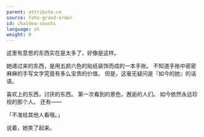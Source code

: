 ```yaml
---
parent: attribute.ce
source: fate-grand-order
id: chaldea-soushi
language: zh
weight: 0
---
```


这里有意思的东西实在是太多了，好像是这样。

她递过来的东西，是用五颜六色的贴纸装饰而成的一本手账。
不知道手账中密密麻麻的手写文字究竟有多么宝贵的价值。
但是，这毫无疑问是『如今的她』的话语。

喜欢上的东西，讨厌的东西。
第一次看到的景色，邂逅的人们。
如今依然永远珍视的那个人。
还有——

「不准给其他人看哦。」

说着，她笑了起来。
